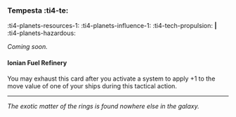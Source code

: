 ### Tempesta :ti4-te:

:ti4-planets-resources-1: :ti4-planets-influence-1: :ti4-tech-propulsion: __|__ :ti4-planets-hazardous:

_Coming soon._

#### Ionian Fuel Refinery

You may exhaust this card after you activate a system to apply +1 to the move value of one of your ships during this tactical action.

---

_The exotic matter of the rings is found nowhere else in the galaxy._
